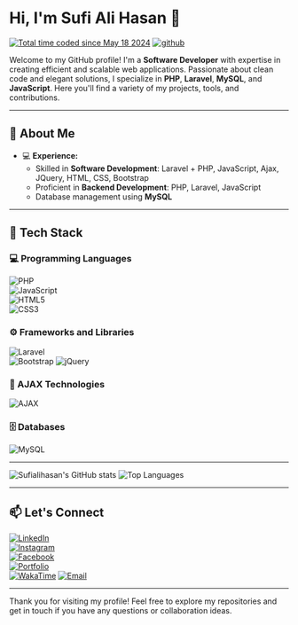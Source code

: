 # Hi, I'm Sufi Ali Hasan 👋
<a href="https://wakatime.com/@08844ba6-56d1-4549-a9db-86e8565149d8"><img src="https://wakatime.com/badge/user/08844ba6-56d1-4549-a9db-86e8565149d8.svg" alt="Total time coded since May 18 2024" /></a>
<a href="https://github.com/sufialihasan?tab=followers">
  <img src="https://camo.githubusercontent.com/b59e7dcf0ba1ab647af39ca5b7ded335a00ce8b45d8118116c9c400ae51ea59b/68747470733a2f2f696d672e736869656c64732e696f2f6769746875622f666f6c6c6f776572732f616c616e68616d6c6574743f6c6f676f3d676974687562267374796c653d706c6173746963" 
       alt="github" 
       data-canonical-src="https://img.shields.io/github/followers/alanhamlett?logo=github&amp;style=plastic" 
       style="max-width: 100%;">
</a>

Welcome to my GitHub profile! I'm a **Software Developer** with expertise in creating efficient and scalable web applications. Passionate about clean code and elegant solutions, I specialize in **PHP**, **Laravel**, **MySQL**, and **JavaScript**. Here you'll find a variety of my projects, tools, and contributions.

---

## 🚀 About Me

- 💻 **Experience:**
  - Skilled in **Software Development**: Laravel + PHP, JavaScript, Ajax, JQuery, HTML, CSS, Bootstrap
  - Proficient in **Backend Development**: PHP, Laravel, JavaScript
  - Database management using **MySQL**

---

## 🔨 Tech Stack

### 💻 Programming Languages
![PHP](https://img.shields.io/badge/-PHP-777BB4?style=for-the-badge&logo=php&logoColor=white)  
![JavaScript](https://img.shields.io/badge/-JavaScript-F7DF1E?style=for-the-badge&logo=javascript&logoColor=black)  
![HTML5](https://img.shields.io/badge/-HTML5-E34F26?style=for-the-badge&logo=html5&logoColor=white)  
![CSS3](https://img.shields.io/badge/-CSS3-1572B6?style=for-the-badge&logo=css3&logoColor=white)

### ⚙️ Frameworks and Libraries
![Laravel](https://img.shields.io/badge/-Laravel-FF2D20?style=for-the-badge&logo=laravel&logoColor=white)  
![Bootstrap](https://img.shields.io/badge/-Bootstrap-7952B3?style=for-the-badge&logo=bootstrap&logoColor=white)
![jQuery](https://img.shields.io/badge/-jQuery-0769AD?style=for-the-badge&logo=jquery&logoColor=white)

### 🔗 AJAX Technologies
![AJAX](https://img.shields.io/badge/-AJAX-FF9900?style=for-the-badge&logo=ajax&logoColor=white)

### 🗄️ Databases
![MySQL](https://img.shields.io/badge/-MySQL-4479A1?style=for-the-badge&logo=mysql&logoColor=white)

---

![Sufialihasan's GitHub stats](https://github-readme-stats.vercel.app/api?username=sufialihasan&show_icons=true&theme=radical)
![Top Languages](https://github-readme-stats.vercel.app/api/top-langs/?username=sufialihasan&layout=compact&theme=radical)

---

## 📫 Let's Connect

[![LinkedIn](https://img.shields.io/badge/-LinkedIn-0A66C2?style=for-the-badge&logo=linkedin&logoColor=white)](https://www.linkedin.com/in/sufialihasan)  
[![Instagram](https://img.shields.io/badge/-Instagram-E4405F?style=for-the-badge&logo=instagram&logoColor=white)](https://www.instagram.com/hasansiddiqui.786)  
[![Facebook](https://img.shields.io/badge/-Facebook-1877F2?style=for-the-badge&logo=facebook&logoColor=white)](https://www.facebook.com/hasansiddiqui7860)  
[![Portfolio](https://img.shields.io/badge/-Portfolio-000000?style=for-the-badge&logo=vercel&logoColor=white)](https://sufialihasan.in)  
[![WakaTime](https://img.shields.io/badge/-WakaTime-56347C?style=for-the-badge&logo=wakatime&logoColor=white)](https://wakatime.com/@sufialihasan)
[![Email](https://img.shields.io/badge/-Email-D14836?style=for-the-badge&logo=gmail&logoColor=white)](mailto:sufialihasan@example.com)  

---

Thank you for visiting my profile! Feel free to explore my repositories and get in touch if you have any questions or collaboration ideas.
